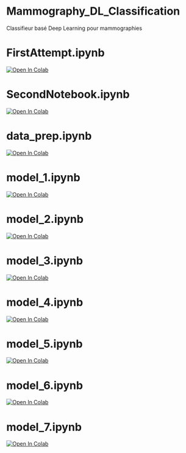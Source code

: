 # Mammography_DL_Classification
Classifieur basé Deep Learning pour mammographies

# FirstAttempt.ipynb
[![Open In Colab](https://colab.research.google.com/assets/colab-badge.svg)](https://colab.research.google.com/github/comHack/Mammography_DL_Classification/blob/master/FirstAttempt.ipynb)

# SecondNotebook.ipynb
[![Open In Colab](https://colab.research.google.com/assets/colab-badge.svg)](https://colab.research.google.com/github/comHack/Mammography_DL_Classification/blob/master/SecondNotebook.ipynb)


# data_prep.ipynb
[![Open In Colab](https://colab.research.google.com/assets/colab-badge.svg)](https://colab.research.google.com/github/comHack/Mammography_DL_Classification/blob/master/data_prep.ipynb)

# model_1.ipynb
[![Open In Colab](https://colab.research.google.com/assets/colab-badge.svg)](https://colab.research.google.com/github/comHack/Mammography_DL_Classification/blob/master/Models/model_1.ipynb)

# model_2.ipynb
[![Open In Colab](https://colab.research.google.com/assets/colab-badge.svg)](https://colab.research.google.com/github/comHack/Mammography_DL_Classification/blob/master/Models/model_2.ipynb)

# model_3.ipynb
[![Open In Colab](https://colab.research.google.com/assets/colab-badge.svg)](https://colab.research.google.com/github/comHack/Mammography_DL_Classification/blob/master/Models/model_3.ipynb)

# model_4.ipynb
[![Open In Colab](https://colab.research.google.com/assets/colab-badge.svg)](https://colab.research.google.com/github/comHack/Mammography_DL_Classification/blob/master/Models/model_4.ipynb)

# model_5.ipynb
[![Open In Colab](https://colab.research.google.com/assets/colab-badge.svg)](https://colab.research.google.com/github/comHack/Mammography_DL_Classification/blob/master/Models/model_5.ipynb)

# model_6.ipynb
[![Open In Colab](https://colab.research.google.com/assets/colab-badge.svg)](https://colab.research.google.com/github/comHack/Mammography_DL_Classification/blob/master/Models/model_6.ipynb)

# model_7.ipynb
[![Open In Colab](https://colab.research.google.com/assets/colab-badge.svg)](https://colab.research.google.com/github/comHack/Mammography_DL_Classification/blob/master/Models/model_7.ipynb)


